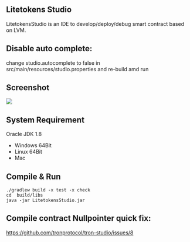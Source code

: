 ## Litetokens Studio
LitetokensStudio is an IDE to develop/deploy/debug smart contract based on LVM.

## Disable auto complete:
change studio.autocomplete to false in src/main/resources/studio.properties
and re-build amd run

## Screenshot
![](image/screenshot.png)

## System Requirement
Oracle JDK 1.8

- Windows 64Bit
- Linux 64Bit
- Mac


## Compile & Run
```
./gradlew build -x test -x check
cd  build/libs
java -jar LitetokensStudio.jar
```
## Compile contract Nullpointer quick fix:
 https://github.com/tronprotocol/tron-studio/issues/8 
